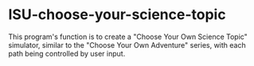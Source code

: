 # ISU-choose-your-science-topic
This program's function is to create a "Choose Your Own Science Topic" simulator, similar to the "Choose Your Own Adventure" series, with each path being controlled by user input.

